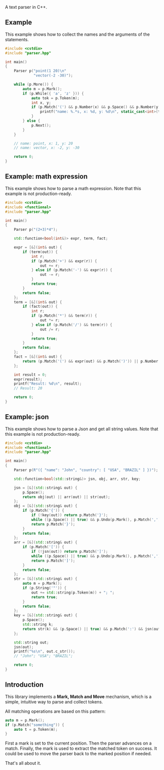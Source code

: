 A text parser in C++.

## Example

This example shows how to collect the names and the arguments of the statements.

```cpp
#include <cstdio>
#include "parser.hpp"

int main()
{
    Parser p("point(1 20)\n"
             "vector(-2 -30)");

    while (p.More()) {
        auto m = p.Mark();
        if (p.While({ 'a', 'z' })) {
            auto tok = p.Token(m);
            int x, y;
            if (p.Match('(') && p.Number(x) && p.Space() && p.Number(y) && p.Match(')')) {
                printf("name: %.*s, x: %d, y: %d\n", static_cast<int>(tok.size()), tok.data(), x, y);
            }
        } else {
            p.Next();
        }
    }

    // name: point, x: 1, y: 20
    // name: vector, x: -2, y: -30

    return 0;
}
```

## Example: math expression

This example shows how to parse a math expression.
Note that this example is not production-ready.

```cpp
#include <cstdio>
#include <functional>
#include "parser.hpp"

int main()
{
    Parser p("(2+3)*4");

    std::function<bool(int&)> expr, term, fact;

    expr = [&](int& out) {
        if (term(out)) {
            int r;
            if (p.Match('+') && expr(r)) {
                out += r;
            } else if (p.Match('-') && expr(r)) {
                out -= r;
            }
            return true;
        }
        return false;
    };
    term = [&](int& out) {
        if (fact(out)) {
            int r;
            if (p.Match('*') && term(r)) {
                out *= r;
            } else if (p.Match('/') && term(r)) {
                out /= r;
            }
            return true;
        }
        return false;
    };
    fact = [&](int& out) {
        return (p.Match('(') && expr(out) && p.Match(')')) || p.Number(out);
    };

    int result = 0;
    expr(result);
    printf("Result: %d\n", result);
    // Result: 20

    return 0;
}
```

## Example: json

This example shows how to parse a Json and get all string values.
Note that this example is not production-ready.

```cpp
#include <cstdio>
#include <functional>
#include "parser.hpp"

int main()
{
    Parser p(R"({ "name": "John", "country": [ "USA", "BRAZIL" ] })");

    std::function<bool(std::string&)> jsn, obj, arr, str, key;

    jsn = [&](std::string& out) {
        p.Space();
        return obj(out) || arr(out) || str(out);
    };
    obj = [&](std::string& out) {
        if (p.Match('{')) {
            if (!key(out)) return p.Match('}');
            while ((p.Space() || true) && p.Undo(p.Mark(), p.Match(',') && key(out)));
            return p.Match('}');
        }
        return false;
    };
    arr = [&](std::string& out) {
        if (p.Match('[')) {
            if (!jsn(out)) return p.Match(']');
            while ((p.Space() || true) && p.Undo(p.Mark(), p.Match(',') && jsn(out)));
            return p.Match(']');
        }
        return false;
    };
    str = [&](std::string& out) {
        auto m = p.Mark();
        if (p.String('"')) {
            out += std::string(p.Token(m)) + "; ";
            return true;
        }
        return false;
    };
    key = [&](std::string& out) {
        p.Space();
        std::string k;
        return str(k) && (p.Space() || true) && p.Match(':') && jsn(out);
    };

    std::string out;
    jsn(out);
    printf("%s\n", out.c_str());
    // "John"; "USA"; "BRAZIL";

    return 0;
}
```

## Introduction

This library implements a **Mark, Match and Move** mechanism,
which is a simple, intuitive way to parse and collect tokens.

All matching operations are based on this pattern:

```cpp
auto m = p.Mark();
if (p.Match("something")) {
    auto t = p.Token(m);
}
```

First a mark is set to the current position.
Then the parser advances on a match.
Finally, the mark is used to extract the matched token on success.
It could be used to move the parser back to the marked position if needed.

That's all about it.
